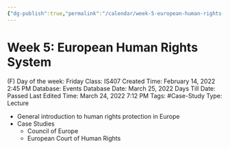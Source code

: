 ```yaml
---
{"dg-publish":true,"permalink":"/calendar/week-5-european-human-rights-system/"}
---
```


# Week 5: European Human Rights System

(F) Day of the week: Friday
Class: IS407
Created Time: February 14, 2022 2:45 PM
Database: Events Database
Date: March 25, 2022
Days Till Date: Passed
Last Edited Time: March 24, 2022 7:12 PM
Tags: #Case-Study
Type: Lecture

- General introduction to human rights protection in Europe
- Case Studies
    - Council of Europe
    - European Court of Human Rights